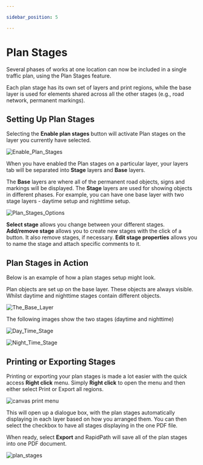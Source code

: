 ```yaml
---

sidebar_position: 5

---
```

# Plan Stages

Several phases of works at one location can now be included in a single traffic plan, using the Plan Stages feature.

Each plan stage has its own set of layers and print regions, while the base layer is used for elements shared across all the other stages (e.g., road network, permanent markings).

## Setting Up Plan Stages

Selecting the **Enable plan stages** button will activate Plan stages on the layer you currently have selected.

![Enable_Plan_Stages](./assets/Enable_Plan_Stages.png)

When you have enabled the Plan stages on a particular layer, your layers tab will be separated into **Stage** layers and **Base** layers.

The **Base** layers are where all of the permanent road objects, signs and markings will be displayed. The **Stage** layers are used for showing objects in different phases. For example, you can have one base layer with two stage layers - daytime setup and nighttime setup.

![Plan_Stages_Options](./assets/Plan_Stages_Options.png)

**Select stage** allows you change between your different stages. **Add/remove stage** allows you to create new stages with the click of a button. It also remove stages, if necessary. **Edit stage properties** allows you to name the stage and attach specific comments to it.

## Plan Stages in Action

Below is an example of how a plan stages setup might look.

Plan objects are set up on the base layer. These objects are always visible. Whilst daytime and nighttime stages contain different objects.

![The_Base_Layer](./assets/The_Base_Layer.png)

The following images show the two stages (daytime and nighttime)

![Day_Time_Stage](./assets/Day_Time_Stage.png)

![Night_Time_Stage](./assets/Night_Time_Stage.png)

## Printing or Exporting Stages

Printing or exporting your plan stages is made a lot easier with the quick access **Right click** menu. Simply **Right click** to open the menu and then either select Print or Export all regions.

![canvas print menu](./assets/Canvas_Print_Menu.png)

This will open up a dialogue box, with the plan stages automatically displaying in each layer based on how you arranged them. You can then select the checkbox to have all stages displaying in the one PDF file.

When ready, select **Export** and RapidPath will save all of the plan stages into one PDF document.

![plan_stages](./assets/Export_Plan_Stages.png)
